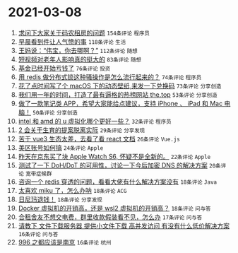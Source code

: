 # 2021-03-08

1. [求问下大家关于码农租房的问题](https://www.v2ex.com/t/759510) `154条评论` `程序员`
1. [早晨看到件让人气愤的事](https://www.v2ex.com/t/759433) `118条评论` `生活`
1. [王妈说：“伟宝，你去哪啊？”](https://www.v2ex.com/t/759427) `112条评论` `随想`
1. [短视频对老年人影响真的挺大的](https://www.v2ex.com/t/759529) `83条评论` `随想`
1. [基金已经开始亏钱了](https://www.v2ex.com/t/759578) `76条评论` `投资`
1. [用 redis 做分布式锁这种骚操作是怎么流行起来的？](https://www.v2ex.com/t/759583) `74条评论` `程序员`
1. [花了点时间写了个 macOS 下的动态壁纸,来发一下兑换码](https://www.v2ex.com/t/759603) `73条评论` `分享创造`
1. [我们用一年的时间，打造了最有逼格的热榜网站 the.top](https://www.v2ex.com/t/759615) `53条评论` `分享创造`
1. [做了一款笔记类 APP，希望大家能给点建议，支持 iPhone 、 iPad 和 Mac 电脑！](https://www.v2ex.com/t/759488) `50条评论` `分享创造`
1. [intel 和 amd 的 u 虚拟化哪个更好一些？](https://www.v2ex.com/t/759526) `32条评论` `程序员`
1. [2 会关于生育的提案脱离实际](https://www.v2ex.com/t/759720) `29条评论` `分享发现`
1. [苦于 vue3 生态太差，去看了看 react 文档](https://www.v2ex.com/t/759655) `26条评论` `Vue.js`
1. [美区账号如何搞](https://www.v2ex.com/t/759477) `24条评论` `Apple`
1. [昨天在京东买了块 Apple Watch S6, 怀疑不是全新的。](https://www.v2ex.com/t/759642) `22条评论` `Apple`
1. [测试了一下 DoH/DoT 的可用性，讨论一下今后加密 DNS 的解决方案](https://www.v2ex.com/t/759666) `20条评论` `宽带症候群`
1. [咨询一个 redis 穿透的问题，看看大佬有什么解决方案没有](https://www.v2ex.com/t/759715) `18条评论` `Java`
1. [太喜欢 miku 了，怎么办呐](https://www.v2ex.com/t/759663) `18条评论` `ACG`
1. [日尼玛退钱！](https://www.v2ex.com/t/759575) `18条评论` `分享发现`
1. [Docker 虚拟机的开销高，还是 wsl2 虚拟机的开销高？](https://www.v2ex.com/t/759530) `18条评论` `问与答`
1. [合租舍友不想交电费，群里收款假装看不见，怎么办](https://www.v2ex.com/t/759451) `17条评论` `问与答`
1. [请教下 文件下载服务器 提供小文件下载 高并发访问 有没有什么低价解决方案](https://www.v2ex.com/t/759668) `16条评论` `问与答`
1. [996 之都应该是南京](https://www.v2ex.com/t/759640) `16条评论` `杭州`

